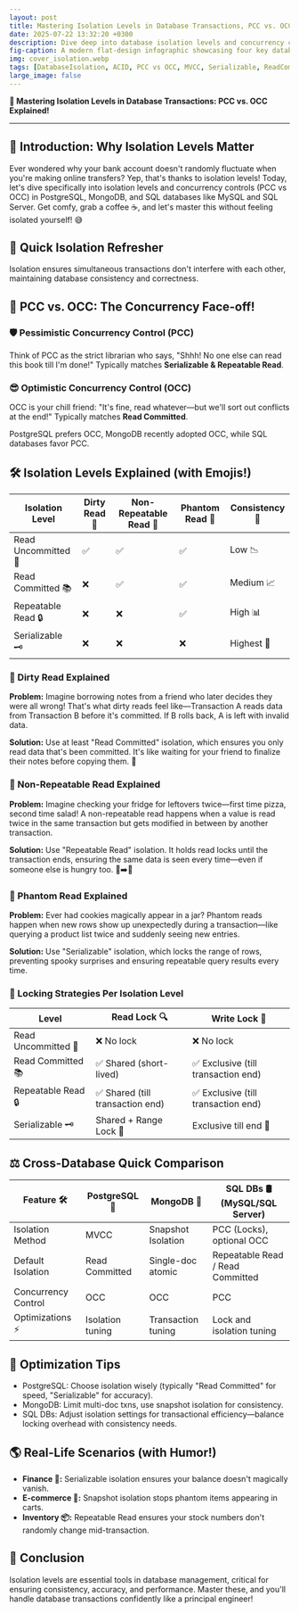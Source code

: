 ```yaml
---
layout: post
title: Mastering Isolation Levels in Database Transactions, PCC vs. OCC Explained!
date: 2025-07-22 13:32:20 +0300
description: Dive deep into database isolation levels and concurrency control with this guide comparing PCC and OCC across PostgreSQL, MongoDB, and SQL. Learn how to prevent dirty reads, phantom reads, and ensure data integrity with real-world examples and optimization tips. # Add post description (optional)
fig-caption: A modern flat-design infographic showcasing four key database isolation levels—Read Uncommitted, Read Committed, Repeatable Read, and Serializable—displayed with vibrant colors alongside a secured database icon on a purple background. Perfect for developers and engineers exploring database consistency and concurrency. # Add figcaption (optional)
img: cover_isolation.webp
tags: [DatabaseIsolation, ACID, PCC vs OCC, MVCC, Serializable, ReadCommitted, RepeatableRead, DirtyRead, PhantomRead, NonRepeatableRead, PostgreSQL, MongoDB, SQL, ConcurrencyControl, TransactionIsolation, DBA, PerformanceTuning, DataIntegrity, TechBlog, PrincipalEngineer, DatabaseDeepDive, TechMastery, GeekModeOn, IsolationLevels,  Explained,  PostgresPower, MongoDBMagic, SQLSavvy, ConcurrencyControl, MVCCVsPCC, ACIDInAction, Serializable, ReadCommitted, RepeatableRead, DirtyRead, PhantomRead, NonRepeatableRead, PrincipalEngineerPlaybook, CodeSmart, DataIntegrity]
large_image: false
---
```

**🚀 Mastering Isolation Levels in Database Transactions: PCC vs. OCC Explained!**

---
## 🤔 Introduction: Why Isolation Levels Matter

Ever wondered why your bank account doesn't randomly fluctuate when you're making online transfers? Yep, that's thanks to isolation levels! Today, let's dive specifically into isolation levels and concurrency controls (PCC vs OCC) in PostgreSQL, MongoDB, and SQL databases like MySQL and SQL Server. Get comfy, grab a coffee ☕️, and let's master this without feeling isolated yourself! 😅

## 🧪 Quick Isolation Refresher

Isolation ensures simultaneous transactions don't interfere with each other, maintaining database consistency and correctness.

## 🔄 PCC vs. OCC: The Concurrency Face-off!

### 🛡️ Pessimistic Concurrency Control (PCC)
Think of PCC as the strict librarian who says, "Shhh! No one else can read this book till I'm done!" Typically matches **Serializable & Repeatable Read**.

### 😎 Optimistic Concurrency Control (OCC)
OCC is your chill friend: "It's fine, read whatever—but we'll sort out conflicts at the end!" Typically matches **Read Committed**.

PostgreSQL prefers OCC, MongoDB recently adopted OCC, while SQL databases favor PCC.

## 🛠️ Isolation Levels Explained (with Emojis!)

| Isolation Level     | Dirty Read 🤢 | Non-Repeatable Read 🔄 | Phantom Read 👻 | Consistency 📌 |
|---------------------|---------------|------------------------|-----------------|----------------|
| Read Uncommitted 📖 | ✅            | ✅                    | ✅              | Low 📉         |
| Read Committed 📚   | ❌            | ✅                    | ✅              | Medium 📈      |
| Repeatable Read 🔒  | ❌            | ❌                    | ✅              | High 📊        |
| Serializable 🗝️    | ❌            | ❌                    | ❌              | Highest 🚀     |

### 🧹 Dirty Read Explained
**Problem:** Imagine borrowing notes from a friend who later decides they were all wrong! That's what dirty reads feel like—Transaction A reads data from Transaction B before it's committed. If B rolls back, A is left with invalid data.

**Solution:** Use at least "Read Committed" isolation, which ensures you only read data that's been committed. It's like waiting for your friend to finalize their notes before copying them. 📝

### 🔄 Non-Repeatable Read Explained
**Problem:** Imagine checking your fridge for leftovers twice—first time pizza, second time salad! A non-repeatable read happens when a value is read twice in the same transaction but gets modified in between by another transaction.

**Solution:** Use "Repeatable Read" isolation. It holds read locks until the transaction ends, ensuring the same data is seen every time—even if someone else is hungry too. 🍕➡️🥗

### 👻 Phantom Read Explained
**Problem:** Ever had cookies magically appear in a jar? Phantom reads happen when new rows show up unexpectedly during a transaction—like querying a product list twice and suddenly seeing new entries.

**Solution:** Use "Serializable" isolation, which locks the range of rows, preventing spooky surprises and ensuring repeatable query results every time.

### 🔐 Locking Strategies Per Isolation Level
| Level               | Read Lock 🔍                     | Write Lock 📝                      |
|---------------------|----------------------------------|-----------------------------------|
| Read Uncommitted 📖 | ❌ No lock                         | ❌ No lock                         |
| Read Committed 📚   | ✅ Shared (short-lived)            | ✅ Exclusive (till transaction end) |
| Repeatable Read 🔒  | ✅ Shared (till transaction end)   | ✅ Exclusive (till transaction end) |
| Serializable 🗝️    | Shared + Range Lock 🚧             | Exclusive till end 🏁             |

## ⚖️ Cross-Database Quick Comparison

| Feature 🛠️          | PostgreSQL 📘          | MongoDB 🍃           | SQL DBs 🛢️ (MySQL/SQL Server) |
|---------------------|------------------------|----------------------|-------------------------------|
| Isolation Method    | MVCC                   | Snapshot Isolation   | PCC (Locks), optional OCC     |
| Default Isolation   | Read Committed         | Single-doc atomic    | Repeatable Read / Read Committed |
| Concurrency Control | OCC                    | OCC                  | PCC                           |
| Optimizations ⚡     | Isolation tuning       | Transaction tuning   | Lock and isolation tuning     |

## 🚦 Optimization Tips
- PostgreSQL: Choose isolation wisely (typically "Read Committed" for speed, "Serializable" for accuracy).
- MongoDB: Limit multi-doc txns, use snapshot isolation for consistency.
- SQL DBs: Adjust isolation settings for transactional efficiency—balance locking overhead with consistency needs.

## 🌎 Real-Life Scenarios (with Humor!)
- **Finance 🏦:** Serializable isolation ensures your balance doesn't magically vanish.
- **E-commerce 🛒:** Snapshot isolation stops phantom items appearing in carts.
- **Inventory 📦:** Repeatable Read ensures your stock numbers don't randomly change mid-transaction.

## 🎯 Conclusion
Isolation levels are essential tools in database management, critical for ensuring consistency, accuracy, and performance. Master these, and you'll handle database transactions confidently like a principal engineer!
